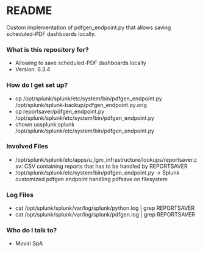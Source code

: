 # README #

Custom implementation of pdfgen_endpoint.py that allows saving scheduled-PDF dashboards locally.

### What is this repository for? ###

* Allowing to save scheduled-PDF dashboards locally
* Version: 6.3.4

### How do I get set up? ###

* cp /opt/splunk/splunk/etc/system/bin/pdfgen_endpoint.py /opt/splunk/splunk-backup/pdfgen_endpoint.py.orig
* cp reportsaver/pdfgen_endpoint.py /opt/splunk/splunk/etc/system/bin/pdfgen_endpoint.py
* chown ussplunk:splunk /opt/splunk/splunk/etc/system/bin/pdfgen_endpoint.py

### Involved Files ###

* /opt/splunk/splunk/etc/apps/u_lgm_infrastructure/lookups/reportsaver.csv: CSV containing reports that has to be handled by REPORTSAVER
* /opt/splunk/splunk/etc/system/bin/pdfgen_endpoint.py -> Splunk customized pdfgen endpoint handling pdfsave on filesystem

### Log Files ###

* cat /opt/splunk/splunk/var/log/splunk/python.log | grep REPORTSAVER
* cat /opt/splunk/splunk/var/log/splunk/pdfgen.log | grep REPORTSAVER

### Who do I talk to? ###

* Moviri SpA
